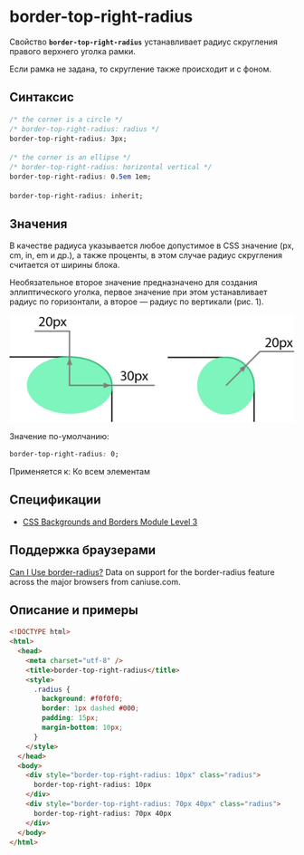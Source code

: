 # border-top-right-radius

Свойство **`border-top-right-radius`** устанавливает радиус скругления правого верхнего уголка рамки.

Если рамка не задана, то скругление также происходит и с фоном.

## Синтаксис

```css
/* the corner is a circle */
/* border-top-right-radius: radius */
border-top-right-radius: 3px;

/* the corner is an ellipse */
/* border-top-right-radius: horizontal vertical */
border-top-right-radius: 0.5em 1em;

border-top-right-radius: inherit;
```

## Значения

В качестве радиуса указывается любое допустимое в CSS значение (px, cm, in, em и др.), а также проценты, в этом случае радиус скругления считается от ширины блока.

Необязательное второе значение предназначено для создания эллиптического уголка, первое значение при этом устанавливает радиус по горизонтали, а второе — радиус по вертикали (рис. 1).

![Рис. 1. Радиус скругления для создания разных типов уголков](css_border-top-right-radius_1.png)

Значение по-умолчанию:

```css
border-top-right-radius: 0;
```

Применяется к: Ко всем элементам

## Спецификации

- [CSS Backgrounds and Borders Module Level 3](http://dev.w3.org/csswg/css3-background/#border-top-right-radius)

## Поддержка браузерами

<p class="ciu_embed" data-feature="border-radius" data-periods="future_1,current,past_1,past_2">
  <a href="http://caniuse.com/#feat=border-radius">Can I Use border-radius?</a> Data on support for the border-radius feature across the major browsers from caniuse.com.
</p>

## Описание и примеры

```html
<!DOCTYPE html>
<html>
  <head>
    <meta charset="utf-8" />
    <title>border-top-right-radius</title>
    <style>
      .radius {
        background: #f0f0f0;
        border: 1px dashed #000;
        padding: 15px;
        margin-bottom: 10px;
      }
    </style>
  </head>
  <body>
    <div style="border-top-right-radius: 10px" class="radius">
      border-top-right-radius: 10px
    </div>
    <div style="border-top-right-radius: 70px 40px" class="radius">
      border-top-right-radius: 70px 40px
    </div>
  </body>
</html>
```
